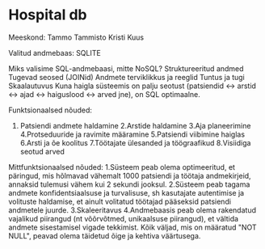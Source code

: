 # Hospital db
 
Meeskond:
Tammo Tammisto
Kristi Kuus

Valitud andmebaas:
SQLITE

Miks valisime SQL-andmebaasi, mitte NoSQL?
Struktureeritud andmed
Tugevad seosed (JOINid)
Andmete terviklikkus ja reeglid
Tuntus ja tugi
Skaalautuvus
Kuna haigla süsteemis on palju seotust (patsiendid ↔ arstid ↔ ajad ↔ haiguslood ↔ arved jne), on SQL optimaalne.

Funktsionaalsed nõuded:
1. Patsiendi andmete haldamine
2.Arstide haldamine
3.Aja planeerimine
4.Protseduuride ja ravimite määramine
5.Patsiendi viibimine haiglas
6.Arsti ja õe koolitus
7.Töötajate ülesanded ja töögraafikud
8.Visiidiga seotud arved

Mittfunktsionaalsed nõuded:
1.Süsteem peab olema optimeeritud, et päringud, mis hõlmavad vähemalt 1000 patsiendi ja töötaja andmekirjeid, annaksid tulemusi vähem kui 2 sekundi jooksul.
2.Süsteem peab tagama andmete konfidentsiaalsuse ja turvalisuse, sh kasutajate autentimise ja volituste haldamise, et ainult volitatud töötajad pääseksid patsiendi andmetele juurde.
3.Skaleeritavus
4.Andmebaasis peab olema rakendatud vajalikud piirangud (nt võõrvõtmed, unikaalsuse piirangud), et vältida andmete sisestamisel vigade tekkimist. Kõik väljad, mis on määratud "NOT NULL", peavad olema täidetud õige ja kehtiva väärtusega.